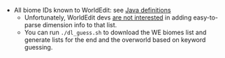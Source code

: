 ﻿
* All biome IDs known to WorldEdit: see [Java definitions][we-biometypes]
  * Unfortunately, WorldEdit devs
    [are not interested](https://github.com/EngineHub/WorldEdit/issues/2331)
    in adding easy-to-parse dimension info to that list.
  * You can run `./dl_guess.sh` to download the WE biomes list and generate
    lists for the end and the overworld based on keyword guessing.


<!-- BEGIN url defs for scripts -->
  [we-biometypes]: https://github.com/EngineHub/WorldEdit/blob/master/worldedit-core/src/main/java/com/sk89q/worldedit/world/biome/BiomeTypes.java
  [digmc-biomes]: http://web.archive.org/web/20230415225004/https://www.digminecraft.com/lists/biome_list_pc.php
<!-- ENDOF url defs for scripts -->
